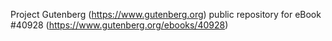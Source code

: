 Project Gutenberg (https://www.gutenberg.org) public repository for eBook #40928 (https://www.gutenberg.org/ebooks/40928)
